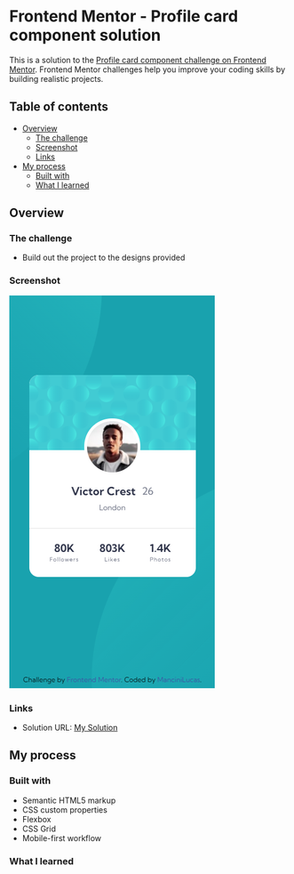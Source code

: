 # Frontend Mentor - Profile card component solution

This is a solution to the [Profile card component challenge on Frontend Mentor](https://www.frontendmentor.io/challenges/profile-card-component-cfArpWshJ). Frontend Mentor challenges help you improve your coding skills by building realistic projects. 

## Table of contents

- [Overview](#overview)
  - [The challenge](#the-challenge)
  - [Screenshot](#screenshot)
  - [Links](#links)
- [My process](#my-process)
  - [Built with](#built-with)
  - [What I learned](#what-i-learned)
  
## Overview

### The challenge

- Build out the project to the designs provided

### Screenshot

![](/images/screenshot.png)

### Links

- Solution URL: [My Solution](https://mancinilucas.github.io/ProfileCardComponent/)


## My process

### Built with

- Semantic HTML5 markup
- CSS custom properties
- Flexbox
- CSS Grid
- Mobile-first workflow


### What I learned


